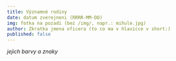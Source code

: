 ```yaml
---
title: Významné rodiny
date: datum zverejneni (RRRR-MM-DD)
img: fotka na pozadi (bez /img/, napr.: mihule.jpg)
author: Zkratka jmena oficera (to co ma v hlavicce v short:)
published: false
---
```


*jejich barvy a znaky*
